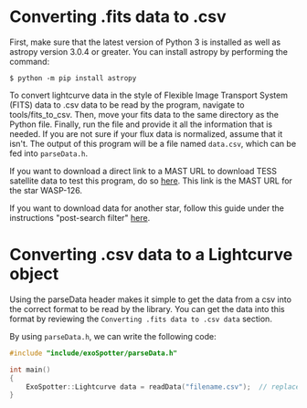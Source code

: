# Converting .fits data to .csv

First, make sure that the latest version of Python 3 is installed as well as astropy version 3.0.4 or greater. You can install astropy by performing the command:
```
$ python -m pip install astropy
```

To convert lightcurve data in the style of Flexible Image Transport System (FITS) data to .csv data to be read by the program, navigate to tools/fits_to_csv. Then, move your fits data to the same directory as the Python file. Finally, run the file and provide it all the information that is needed. If you are not sure if your flux data is normalized, assume that it isn't. The output of this program will be a file named `data.csv`, which can be fed into `parseData.h`.

If you want to download a direct link to a MAST URL to download TESS satellite data to test this program, do so [here](https://archive.stsci.edu/missions/tess/tid/s0001/0000/0000/2515/5310/tess2018206045859-s0001-0000000025155310-0120-s_lc.fits). This link is the MAST URL for the star WASP-126.

If you want to download data for another star, follow this guide under the instructions "post-search filter" [here](https://outerspace.stsci.edu/display/TESS/6.1.6+-+Searching+For+And+Retrieving+TESS+Mission+Products).


# Converting .csv data to a Lightcurve object

Using the parseData header makes it simple to get the data from a csv into the correct format to be read by the library. You can get the data into this format by reviewing the `Converting .fits data to .csv data` section.

By using `parseData.h`, we can write the following code:
```cpp
#include "include/exoSpotter/parseData.h"

int main()
{
    ExoSpotter::Lightcurve data = readData("filename.csv");  // replace "filename" with your file's name
}
```
